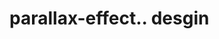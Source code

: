 # parallax-effect.. desgin                                                                                                                                                                                                                                                                                                                                                                                                                                                                                                                                                                                                      
